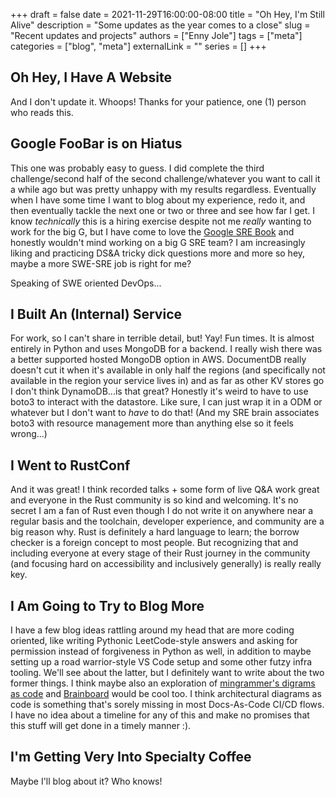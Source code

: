 +++
draft = false
date = 2021-11-29T16:00:00-08:00
title = "Oh Hey, I'm Still Alive"
description = "Some updates as the year comes to a close"
slug = "Recent updates and projects"
authors = ["Enny Jole"]
tags = ["meta"]
categories = ["blog", "meta"]
externalLink = ""
series = []
+++
## Oh Hey, I Have A Website

And I don't update it. Whoops! Thanks for your patience, one (1) person who reads this.

## Google FooBar is on Hiatus

This one was probably easy to guess. I did complete the third challenge/second half of the second challenge/whatever you want to call it a while ago but was pretty unhappy with my results regardless. Eventually when I have some time I want to blog about my experience, redo it, and then eventually tackle the next one or two or three and see how far I get. I know _technically_ this is a hiring exercise despite not me _really_ wanting to work for the big G, but I have come to love the [Google SRE Book](https://sre.google/sre-book/table-of-contents/) and honestly wouldn't mind working on a big G SRE team? I am increasingly liking and practicing DS&A tricky dick questions more and more so hey, maybe a more SWE-SRE job is right for me?

Speaking of SWE oriented DevOps...

## I Built An (Internal) Service

For work, so I can't share in terrible detail, but! Yay! Fun times. It is almost entirely in Python and uses MongoDB for a backend. I really wish there was a better supported hosted MongoDB option in AWS. DocumentDB really doesn't cut it when it's available in only half the regions (and specifically not available in the region your service lives in) and as far as other KV stores go I don't think DynamoDB...is that great? Honestly it's weird to have to use boto3 to interact with the datastore. Like sure, I can just wrap it in a ODM or whatever but I don't want to _have_ to do that! (And my SRE brain associates boto3 with resource management more than anything else so it feels wrong...)

## I Went to RustConf

And it was great! I think recorded talks + some form of live Q&A work great and everyone in the Rust community is so kind and welcoming. It's no secret I am a fan of Rust even though I do not write it on anywhere near a regular basis and the toolchain, developer experience, and community are a big reason why. Rust is definitely a hard language to learn; the borrow checker is a foreign concept to most people. But recognizing that and including everyone at every stage of their Rust journey in the community (and focusing hard on accessibility and inclusively generally) is really really key.

## I Am Going to Try to Blog More

I have a few blog ideas rattling around my head that are more coding oriented, like writing Pythonic LeetCode-style answers and asking for permission instead of forgiveness in Python as well, in addition to maybe setting up a road warrior-style VS Code setup and some other futzy infra tooling. We'll see about the latter, but I definitely want to write about the two former things. I think maybe also an exploration of [mingrammer's digrams as code](https://diagrams.mingrammer.com) and [Brainboard](https://www.brainboard.co) would be cool too. I think architectural diagrams as code is something that's sorely missing in most Docs-As-Code CI/CD flows. I have no idea about a timeline for any of this and make no promises that this stuff will get done in a timely manner :).

## I'm Getting Very Into Specialty Coffee

Maybe I'll blog about it? Who knows!
